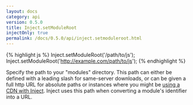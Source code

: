 ```yaml
---
layout: docs
category: api
version: 0.5.0
title: Inject.setModuleRoot
injectOnly: true
permalink: /docs/0.5.0/api/inject.setmoduleroot.html
---
```


{% highlight js %}
Inject.setModuleRoot('/path/to/js');
Inject.setModuleRoot('http://example.com/path/to/js');
{% endhighlight %}

Specify the path to your "modules" directory. This path can either be defined with a leading slash for same-server downloads, or can be given a full http URL for absolute paths or instances where you might be [using a CDN with Inject](/docs/0.5.0/howto/cross_domain.html). Inject uses this path when converting a module's identifier into a URL.